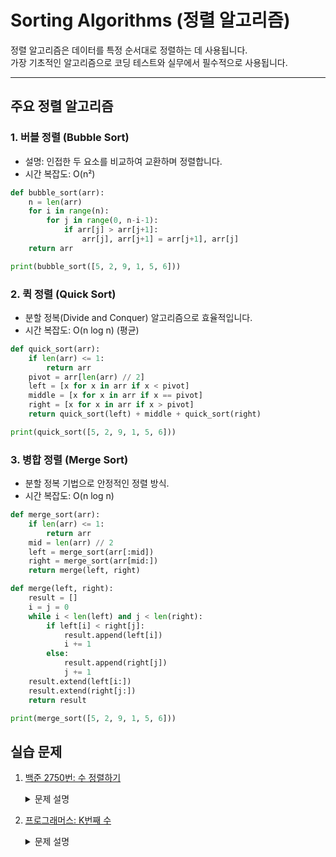 # Sorting Algorithms (정렬 알고리즘)

정렬 알고리즘은 데이터를 특정 순서대로 정렬하는 데 사용됩니다.  
가장 기초적인 알고리즘으로 코딩 테스트와 실무에서 필수적으로 사용됩니다.

---

## 주요 정렬 알고리즘

### 1. **버블 정렬 (Bubble Sort)**  
- 설명: 인접한 두 요소를 비교하여 교환하며 정렬합니다.  
- 시간 복잡도: O(n²)

```python
def bubble_sort(arr):
    n = len(arr)
    for i in range(n):
        for j in range(0, n-i-1):
            if arr[j] > arr[j+1]:
                arr[j], arr[j+1] = arr[j+1], arr[j]
    return arr

print(bubble_sort([5, 2, 9, 1, 5, 6]))
```

### 2. **퀵 정렬 (Quick Sort)**
   - 분할 정복(Divide and Conquer) 알고리즘으로 효율적입니다.
   - 시간 복잡도: O(n log n) (평균)
```python
def quick_sort(arr):
    if len(arr) <= 1:
        return arr
    pivot = arr[len(arr) // 2]
    left = [x for x in arr if x < pivot]
    middle = [x for x in arr if x == pivot]
    right = [x for x in arr if x > pivot]
    return quick_sort(left) + middle + quick_sort(right)

print(quick_sort([5, 2, 9, 1, 5, 6]))
```
### 3. **병합 정렬 (Merge Sort)**
   - 분할 정복 기법으로 안정적인 정렬 방식.
   - 시간 복잡도: O(n log n)
```python
def merge_sort(arr):
    if len(arr) <= 1:
        return arr
    mid = len(arr) // 2
    left = merge_sort(arr[:mid])
    right = merge_sort(arr[mid:])
    return merge(left, right)

def merge(left, right):
    result = []
    i = j = 0
    while i < len(left) and j < len(right):
        if left[i] < right[j]:
            result.append(left[i])
            i += 1
        else:
            result.append(right[j])
            j += 1
    result.extend(left[i:])
    result.extend(right[j:])
    return result

print(merge_sort([5, 2, 9, 1, 5, 6]))
```
## 실습 문제

1. [백준 2750번: 수 정렬하기](https://www.acmicpc.net/problem/2750)  
   <details>
   <summary>문제 설명</summary>
   난이도: 브론즈 I  
   N개의 수가 주어졌을 때, 이를 오름차순으로 정렬하는 프로그램을 작성하세요.
   </details>

2. [프로그래머스: K번째 수](https://school.programmers.co.kr/learn/courses/30/lessons/42748)  
   <details>
   <summary>문제 설명</summary>
   난이도: Level 1  
   배열 array의 i번째 숫자부터 j번째 숫자까지 자르고 정렬했을 때, k번째에 있는 수를 구하세요.
   </details>
